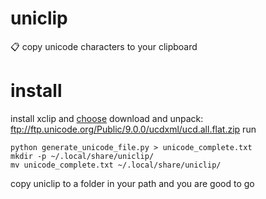 # uniclip
:clipboard: copy unicode characters to your clipboard


# install

install xclip and [choose](https://github.com/geier/choose)
download and unpack: ftp://ftp.unicode.org/Public/9.0.0/ucdxml/ucd.all.flat.zip
run
```
python generate_unicode_file.py > unicode_complete.txt
mkdir -p ~/.local/share/uniclip/
mv unicode_complete.txt ~/.local/share/uniclip/
```
copy uniclip to a folder in your path and you are good to go


